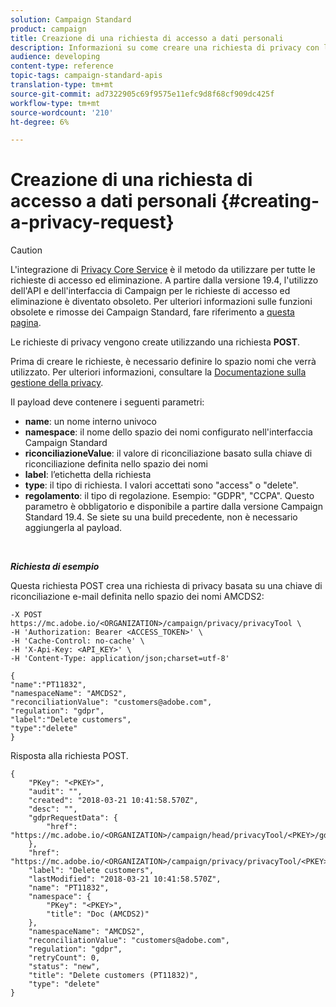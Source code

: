 ```yaml
---
solution: Campaign Standard
product: campaign
title: Creazione di una richiesta di accesso a dati personali
description: Informazioni su come creare una richiesta di privacy con le API
audience: developing
content-type: reference
topic-tags: campaign-standard-apis
translation-type: tm+mt
source-git-commit: ad7322905c69f9575e11efc9d8f68cf909dc425f
workflow-type: tm+mt
source-wordcount: '210'
ht-degree: 6%

---
```



# Creazione di una richiesta di accesso a dati personali {#creating-a-privacy-request}

>[!CAUTION]
>
>L&#39;integrazione di [Privacy Core Service](https://adobe.io/apis/cloudplatform/gdpr.html) è il metodo da utilizzare per tutte le richieste di accesso ed eliminazione. A partire dalla versione 19.4, l&#39;utilizzo dell&#39;API e dell&#39;interfaccia di Campaign per le richieste di accesso ed eliminazione è diventato obsoleto. Per ulteriori informazioni sulle funzioni obsolete e rimosse dei Campaign Standard, fare riferimento a [questa pagina](../../rn/using/deprecated-features.md).

Le richieste di privacy vengono create utilizzando una richiesta **POST**.

Prima di creare le richieste, è necessario definire lo spazio nomi che verrà utilizzato. Per ulteriori informazioni, consultare la [Documentazione sulla gestione della privacy](https://helpx.adobe.com/it/campaign/kb/acs-privacy.html#ManagingPrivacyRequests).

Il payload deve contenere i seguenti parametri:

* **name**: un nome interno univoco
* **namespace**: il nome dello spazio dei nomi configurato nell&#39;interfaccia Campaign Standard
* **riconciliazioneValue**: il valore di riconciliazione basato sulla chiave di riconciliazione definita nello spazio dei nomi
* **label**: l’etichetta della richiesta
* **type**: il tipo di richiesta. I valori accettati sono &quot;access&quot; o &quot;delete&quot;.
* **regolamento**: il tipo di regolazione. Esempio: &quot;GDPR&quot;, &quot;CCPA&quot;. Questo parametro è obbligatorio e disponibile a partire dalla versione Campaign Standard 19.4. Se siete su una build precedente, non è necessario aggiungerla al payload.

<br/>

***Richiesta di esempio***

Questa richiesta POST crea una richiesta di privacy basata su una chiave di riconciliazione e-mail definita nello spazio dei nomi AMCDS2:

```
-X POST https://mc.adobe.io/<ORGANIZATION>/campaign/privacy/privacyTool \
-H 'Authorization: Bearer <ACCESS_TOKEN>' \
-H 'Cache-Control: no-cache' \
-H 'X-Api-Key: <API_KEY>' \
-H 'Content-Type: application/json;charset=utf-8'

{
"name":"PT11832",
"namespaceName": "AMCDS2",
"reconciliationValue": "customers@adobe.com",
"regulation": "gdpr",
"label":"Delete customers",
"type":"delete"
}
```

Risposta alla richiesta POST.

```
{
    "PKey": "<PKEY>",
    "audit": "",
    "created": "2018-03-21 10:41:58.570Z",
    "desc": "",
    "gdprRequestData": {
        "href": "https://mc.adobe.io/<ORGANIZATION>/campaign/head/privacyTool/<PKEY>/gdprRequestData/"
    },
    "href": "https://mc.adobe.io/<ORGANIZATION>/campaign/privacy/privacyTool/<PKEY>",
    "label": "Delete customers",
    "lastModified": "2018-03-21 10:41:58.570Z",
    "name": "PT11832",
    "namespace": {
        "PKey": "<PKEY>",
        "title": "Doc (AMCDS2)"
    },
    "namespaceName": "AMCDS2",
    "reconciliationValue": "customers@adobe.com",
    "regulation": "gdpr",
    "retryCount": 0,
    "status": "new",
    "title": "Delete customers (PT11832)",
    "type": "delete"
}
```
